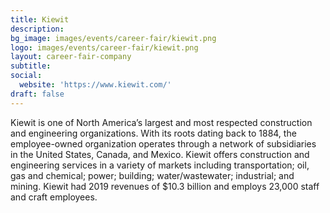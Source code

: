 ```yaml
---
title: Kiewit
description: 
bg_image: images/events/career-fair/kiewit.png
logo: images/events/career-fair/kiewit.png
layout: career-fair-company
subtitle: 
social:
  website: 'https://www.kiewit.com/'
draft: false
---
```

Kiewit is one of North America’s largest and most respected construction and engineering organizations. With its roots dating back to 1884, the employee-owned organization operates through a network of subsidiaries in the United States, Canada, and Mexico. Kiewit offers construction and engineering services in a variety of markets including transportation; oil, gas and chemical; power; building; water/wastewater; industrial; and mining. Kiewit had 2019 revenues of $10.3 billion and employs 23,000 staff and craft employees. 